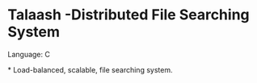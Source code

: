 Talaash -Distributed File Searching System
==========================================

Language: C

\* Load-balanced, scalable, file searching system.
